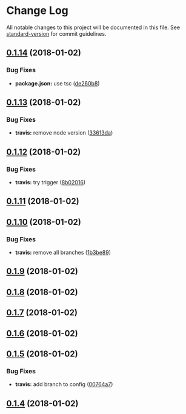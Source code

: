 # Change Log

All notable changes to this project will be documented in this file. See [standard-version](https://github.com/conventional-changelog/standard-version) for commit guidelines.

<a name="0.1.14"></a>
## [0.1.14](https://github.com/eustatos/bitrix24-verify-sign/compare/v0.1.13...v0.1.14) (2018-01-02)


### Bug Fixes

* **package.json:** use tsc ([de260b8](https://github.com/eustatos/bitrix24-verify-sign/commit/de260b8))



<a name="0.1.13"></a>
## [0.1.13](https://github.com/eustatos/bitrix24-verify-sign/compare/v0.1.12...v0.1.13) (2018-01-02)


### Bug Fixes

* **travis:** remove node version ([33613da](https://github.com/eustatos/bitrix24-verify-sign/commit/33613da))



<a name="0.1.12"></a>
## [0.1.12](https://github.com/eustatos/bitrix24-verify-sign/compare/v0.1.11...v0.1.12) (2018-01-02)


### Bug Fixes

* **travis:** try trigger ([8b02016](https://github.com/eustatos/bitrix24-verify-sign/commit/8b02016))



<a name="0.1.11"></a>
## [0.1.11](https://github.com/eustatos/bitrix24-verify-sign/compare/v0.1.10...v0.1.11) (2018-01-02)



<a name="0.1.10"></a>
## [0.1.10](https://github.com/eustatos/bitrix24-verify-sign/compare/v0.1.9...v0.1.10) (2018-01-02)


### Bug Fixes

* **travis:** remove all branches ([1b3be89](https://github.com/eustatos/bitrix24-verify-sign/commit/1b3be89))



<a name="0.1.9"></a>
## [0.1.9](https://github.com/eustatos/bitrix24-verify-sign/compare/v0.1.8...v0.1.9) (2018-01-02)



<a name="0.1.8"></a>
## [0.1.8](https://github.com/eustatos/bitrix24-verify-sign/compare/v0.1.7...v0.1.8) (2018-01-02)



<a name="0.1.7"></a>
## [0.1.7](https://github.com/eustatos/bitrix24-verify-sign/compare/v0.1.6...v0.1.7) (2018-01-02)



<a name="0.1.6"></a>
## [0.1.6](https://github.com/eustatos/bitrix24-verify-sign/compare/v0.1.5...v0.1.6) (2018-01-02)



<a name="0.1.5"></a>
## [0.1.5](https://github.com/eustatos/bitrix24-verify-sign/compare/v0.1.3...v0.1.5) (2018-01-02)


### Bug Fixes

* **travis:** add branch to config ([00764a7](https://github.com/eustatos/bitrix24-verify-sign/commit/00764a7))



<a name="0.1.4"></a>
## [0.1.4](https://github.com/eustatos/bitrix24-verify-sign/compare/v0.1.5...v0.1.4) (2018-01-02)
